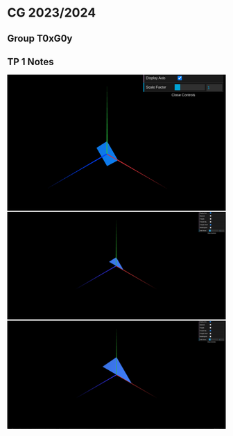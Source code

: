 # CG 2023/2024

## Group T0xG0y

## TP 1 Notes
![Diamond](screenshots/cg-t12g03-tp1-0.png)
![Triangle Small](screenshots/cg-t12g03-tp1-1-1.png)
![Triangle Big](screenshots/cg-t12g03-tp1-1-2.png)
